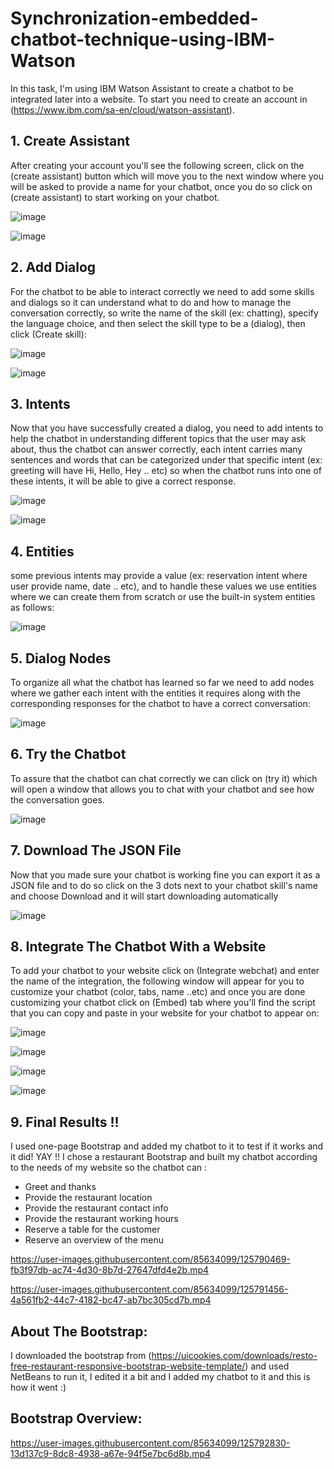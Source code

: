 # Synchronization-embedded-chatbot-technique-using-IBM-Watson

In this task, I'm using IBM Watson Assistant to create a chatbot to be integrated later into a website. To start you need to create an account in (https://www.ibm.com/sa-en/cloud/watson-assistant).

## 1. Create Assistant
After creating your account you'll see the following screen, click on the (create assistant) button which will move you to the next window where you will be asked to provide a name for your chatbot, once you do so click on (create assistant) to start working on your chatbot.

![image](https://user-images.githubusercontent.com/85634099/125784243-fb355397-f72b-448e-bfca-dd3a9fc6e392.png)

![image](https://user-images.githubusercontent.com/85634099/125784748-82a0c348-a48c-4ca6-b6ed-595968c17f3e.png)

## 2. Add Dialog
For the chatbot to be able to interact correctly we need to add some skills and dialogs so it can understand what to do and how to manage the conversation correctly, so write the name of the skill (ex: chatting), specify the language choice, and then select the skill type to be a (dialog), then click (Create skill):

![image](https://user-images.githubusercontent.com/85634099/125785057-c6bcb00e-dbb1-4354-9d56-59ca583c1209.png)

![image](https://user-images.githubusercontent.com/85634099/125785167-233d7e6d-ec81-43e1-ac07-6801f431ec7d.png)

## 3. Intents

Now that you have successfully created a dialog, you need to add intents to help the chatbot in understanding different topics that the user may ask about, thus the chatbot can answer correctly, each intent carries many sentences and words that can be categorized under that specific intent 
(ex: greeting will have Hi, Hello, Hey .. etc) so when the chatbot runs into one of these intents, it will be able to give a correct response.

![image](https://user-images.githubusercontent.com/85634099/125786682-d9b2e732-15f9-4cae-82d8-17157d4736c4.png)

![image](https://user-images.githubusercontent.com/85634099/125786593-eb07e62c-2bc5-405d-b971-ccc74ba54edf.png)

## 4. Entities
some previous intents may provide a value (ex: reservation intent where user provide name, date .. etc), and to handle these values we use entities where we can create them from scratch or use the built-in system entities as follows:

![image](https://user-images.githubusercontent.com/85634099/125787336-85b61b82-1a5f-413f-88ee-31b0eec026b6.png)

## 5. Dialog Nodes
To organize all what the chatbot has learned so far we need to add nodes where we gather each intent with the entities it requires along with the corresponding responses for the chatbot to have a correct conversation:

![image](https://user-images.githubusercontent.com/85634099/125787699-772d395a-6631-4f9c-a991-e2cf9fb4672c.png)

## 6. Try the Chatbot
To assure that the chatbot can chat correctly we can click on (try it) which will open a window that allows you to chat with your chatbot and see how the conversation goes.

![image](https://user-images.githubusercontent.com/85634099/125788069-d78db646-174b-480e-82f3-bdde63cc9f8e.png)

## 7. Download The JSON File
Now that you made sure your chatbot is working fine you can export it as a JSON file and to do so click on the 3 dots next to your chatbot skill's name and choose Download and it will start downloading automatically 

![image](https://user-images.githubusercontent.com/85634099/125788483-58c26087-b959-45ff-b0da-e527e545bbbf.png)

## 8. Integrate The Chatbot With a Website
To add your chatbot to your website click on (Integrate webchat) and enter the name of the integration, the following window will appear for you to customize your chatbot (color, tabs, name ..etc) and once you are done customizing your chatbot click on (Embed) tab where you'll find the script that you can copy and paste in your website for your chatbot to appear on:

![image](https://user-images.githubusercontent.com/85634099/125788870-5807fb9c-3d3d-4259-854e-0858dc7bb551.png)

![image](https://user-images.githubusercontent.com/85634099/125789088-c0a26f3e-9e08-4e25-b4ff-1efbdd9bb047.png)

![image](https://user-images.githubusercontent.com/85634099/125789267-3e42869f-1abc-4a11-8b2c-441b1c3b1144.png)

![image](https://user-images.githubusercontent.com/85634099/125793847-889e7d6e-49c6-4de2-b96c-c420e4a29465.png)


## 9. Final Results !!
I used one-page Bootstrap and added my chatbot to it to test if it works and it did! YAY !!
I chose a restaurant Bootstrap and built my chatbot according to the needs of my website so the chatbot can :

* Greet and thanks
* Provide the restaurant location
* Provide the restaurant contact info
* Provide the restaurant working hours
* Reserve a table for the customer
* Reserve an overview of the menu

https://user-images.githubusercontent.com/85634099/125790469-fb3f97db-ac74-4d30-8b7d-27647dfd4e2b.mp4

https://user-images.githubusercontent.com/85634099/125791456-4a561fb2-44c7-4182-bc47-ab7bc305cd7b.mp4


## About The Bootstrap:
I downloaded the bootstrap from (https://uicookies.com/downloads/resto-free-restaurant-responsive-bootstrap-website-template/) and used NetBeans to run it, I edited it a bit and I added my chatbot to it and this is how it went :)

## Bootstrap Overview:
https://user-images.githubusercontent.com/85634099/125792830-13d137c9-8dc8-4938-a67e-94f5e7bc6d8b.mp4
